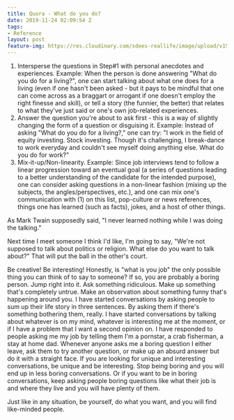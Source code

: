 ```yaml
---
title: Quora - What do you do?
date: 2019-11-24 02:09:54 Z
tags:
- Reference
layout: post
feature-img: https://res.cloudinary.com/sdees-reallife/image/upload/v1555658919/sample_feature_img.png
---
```


1. Intersperse the questions in Step#1 with personal anecdotes and experiences. Example: When the person is done answering "What do you do for a living?", one can start talking about what one does for a living (even if one hasn't been asked - but it pays to be mindful that one can come across as a braggart or arrogant if one doesn't employ the right finesse and skill), or tell a story (the funnier, the better) that relates to what they've just said or one's own job-related experiences.
2. Answer the question you're about to ask first - this is a way of slightly changing the form of a question or disguising it. Example: Instead of asking "What do you do for a living?," one can try: "I work in the field of equity investing. Stock investing. Though it's challenging, I break-dance to work everyday and couldn't see myself doing anything else. What do you do for work?"
3. Mix-it-up/Non-linearity. Example: Since job interviews tend to follow a linear progression toward an eventual goal (a series of questions leading to a better understanding of the candidate for the intended purpose), one can consider asking questions in a non-linear fashion (mixing up the subjects, the angles/perspectives, etc.), and one can mix one's communication with (1) on this list, pop-culture or news references, things one has learned (such as facts), jokes, and a host of other things.

As Mark Twain supposedly said, "I never learned nothing while I was doing the talking."

Next time I meet someone I think I'd like, I'm going to say, "We're not supposed to talk about politics or religion. What else do you want to talk about?" That will put the ball in the other's court.

Be creative! Be interesting! Honestly, is "what is you job" the only possible thing you can think of to say to someone? If so, you are probably a boring person. Jump right into it. Ask something ridiculous. Make up something that's completely untrue. Make an observation about something funny that's happening around you. I have started conversations by asking people to sum up their life story in three sentences. By asking them if there's something bothering them, really. I have started conversations by talking about whatever is on my mind, whatever is interesting me at the moment, or if I have a problem that I want a second opinion on. I have responded to people asking me my job by telling them I'm a pornstar, a crab fisherman, a stay at home dad. Whenever anyone asks me a boring question I either leave, ask them to try another question, or make up an absurd answer but do it with a straight face. If you are looking for unique and interesting conversations, be unique and be interesting. Stop being boring and you will end up in less boring conversations. Or if you want to be in boring conversations, keep asking people boring questions like what their job is and where they live and you will have plenty of them.

<i class="fa fa-child" style="color:plum"></i>

Just like in any situation, be yourself, do what you want, and you will find like-minded people.

